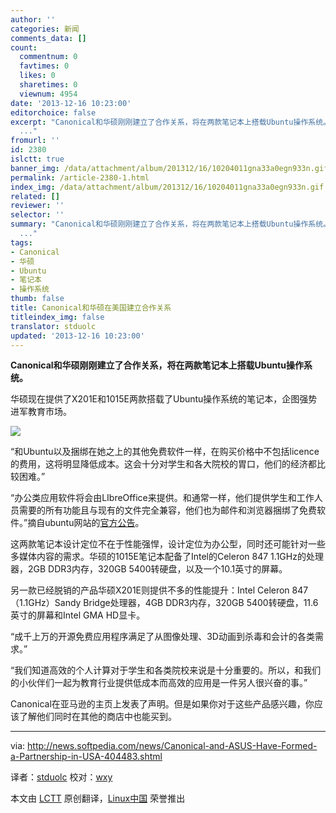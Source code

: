 ```yaml
---
author: ''
categories: 新闻
comments_data: []
count:
  commentnum: 0
  favtimes: 0
  likes: 0
  sharetimes: 0
  viewnum: 4954
date: '2013-12-16 10:23:00'
editorchoice: false
excerpt: "Canonical和华硕刚刚建立了合作关系，将在两款笔记本上搭载Ubuntu操作系统。\r\n华硕现在提供了X201E和1015E两款搭载了Ubuntu操作系统的笔记本，企图强势进军教育市场。\r\n\r\n和Ubuntu以及捆绑在她之上的其他免费软件一样，
  ..."
fromurl: ''
id: 2380
islctt: true
banner_img: /data/attachment/album/201312/16/10204011gna33a0egn933n.gif
permalink: /article-2380-1.html
index_img: /data/attachment/album/201312/16/10204011gna33a0egn933n.gif.thumb.jpg
related: []
reviewer: ''
selector: ''
summary: "Canonical和华硕刚刚建立了合作关系，将在两款笔记本上搭载Ubuntu操作系统。\r\n华硕现在提供了X201E和1015E两款搭载了Ubuntu操作系统的笔记本，企图强势进军教育市场。\r\n\r\n和Ubuntu以及捆绑在她之上的其他免费软件一样，
  ..."
tags:
- Canonical
- 华硕
- Ubuntu
- 笔记本
- 操作系统
thumb: false
title: Canonical和华硕在美国建立合作关系
titleindex_img: false
translator: stduolc
updated: '2013-12-16 10:23:00'
---
```


**Canonical和华硕刚刚建立了合作关系，将在两款笔记本上搭载Ubuntu操作系统。**


华硕现在提供了X201E和1015E两款搭载了Ubuntu操作系统的笔记本，企图强势进军教育市场。


![](/data/attachment/album/201312/16/10204011gna33a0egn933n.gif)


“和Ubuntu以及捆绑在她之上的其他免费软件一样，在购买价格中不包括licence的费用，这将明显降低成本。这会十分对学生和各大院校的胃口，他们的经济都比较困难。”


“办公类应用软件将会由LIbreOffice来提供。和通常一样，他们提供学生和工作人员需要的所有功能且与现有的文件完全兼容，他们也为邮件和浏览器捆绑了免费软件。”摘自ubuntu网站的[官方公告](http://insights.ubuntu.com/resources/article/asus-and-ubuntu-deliver-affordable-world-class-laptops-to-usa-education/)。


这两款笔记本设计定位不在于性能强悍，设计定位为办公型，同时还可能针对一些多媒体内容的需求。华硕的1015E笔记本配备了Intel的Celeron 847 1.1GHz的处理器，2GB DDR3内存，320GB 5400转硬盘，以及一个10.1英寸的屏幕。


另一款已经脱销的产品华硕X201E则提供不多的性能提升：Intel Celeron 847（1.1GHz）Sandy Bridge处理器，4GB DDR3内存，320GB 5400转硬盘，11.6英寸的屏幕和Intel GMA HD显卡。


“成千上万的开源免费应用程序满足了从图像处理、3D动画到杀毒和会计的各类需求。”


“我们知道高效的个人计算对于学生和各类院校来说是十分重要的。所以，和我们的小伙伴们一起为教育行业提供低成本而高效的应用是一件另人很兴奋的事。”


Canonical在亚马逊的主页上发表了声明。但是如果你对于这些产品感兴趣，你应该了解他们同时在其他的商店中也能买到。




---


via: <http://news.softpedia.com/news/Canonical-and-ASUS-Have-Formed-a-Partnership-in-USA-404483.shtml>


译者：[stduolc](https://github.com/stduolc) 校对：[wxy](https://github.com/wxy)


本文由 [LCTT](https://github.com/LCTT/TranslateProject) 原创翻译，[Linux中国](http://linux.cn/) 荣誉推出